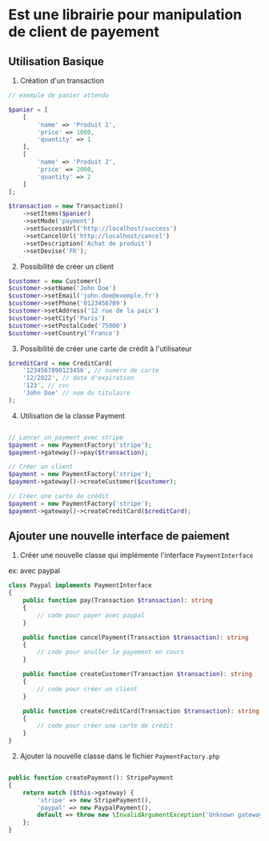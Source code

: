 # Est une librairie pour manipulation de client de payement

## Utilisation Basique

1. Création d'un transaction

```php
// exemple de panier attendu

$panier = [
    [
        'name' => 'Produit 1',
        'price' => 1000,
        'quantity' => 1
    ],
    [
        'name' => 'Produit 2',
        'price' => 2000,
        'quantity' => 2
    ]
];

$transaction = new Transaction()
    ->setItems($panier)
    ->setMode('payment')
    ->setSuccessUrl('http://localhost/success')
    ->setCancelUrl('http://localhost/cancel')
    ->setDescription('Achat de produit')
    ->setDevise('FR');
```

2. Possibilité de créer un client

```php
$customer = new Customer()
$customer->setName('John Doe')
$customer->setEmail('john.doe@exemple.fr')
$customer->setPhone('0123456789')
$customer->setAddress('12 rue de la paix')
$customer->setCity('Paris')
$customer->setPostalCode('75000')
$customer->setCountry('France')
```

3. Possibilité de créer une carte de crédit  à l'utilisateur
```php
$creditCard = new CreditCard(
    '1234567890123456', // numéro de carte
    '12/2022', // date d'expiration
    '123', // cvc
    'John Doe' // nom du titulaire
);
```

4. Utilisation de la classe Payment
```php

// Lancer un payment avec stripe
$payment = new PaymentFactory('stripe');
$payment->gateway()->pay($transaction);

// Créer un client
$payment = new PaymentFactory('stripe');
$payment->gateway()->createCustomer($customer);

// Créer une carte de crédit
$payment = new PaymentFactory('stripe');
$payment->gateway()->createCreditCard($creditCard);
```

## Ajouter une nouvelle interface de paiement

1. Créer une nouvelle classe qui implémente l'interface `PaymentInterface`

ex: avec paypal

```php
class Paypal implements PaymentInterface
{
    public function pay(Transaction $transaction): string
    {
        // code pour payer avec paypal
    }

    public function cancelPayment(Transaction $transaction): string
    {
        // code pour anuller le payement en cours
    }

    public function createCustomer(Transaction $transaction): string
    {
        // code pour créer un client
    }

    public function createCreditCard(Transaction $transaction): string
    {
        // code pour créer une carte de crédit
    }
}
```

2. Ajouter la nouvelle classe dans le fichier `PaymentFactory.php`

```php

public function createPayment(): StripePayment
{
    return match ($this->gateway) {
        'stripe' => new StripePayment(),
        'paypal' => new PaypalPayment(), 
        default => throw new \InvalidArgumentException('Unknown gateway'),
    };
}
```
